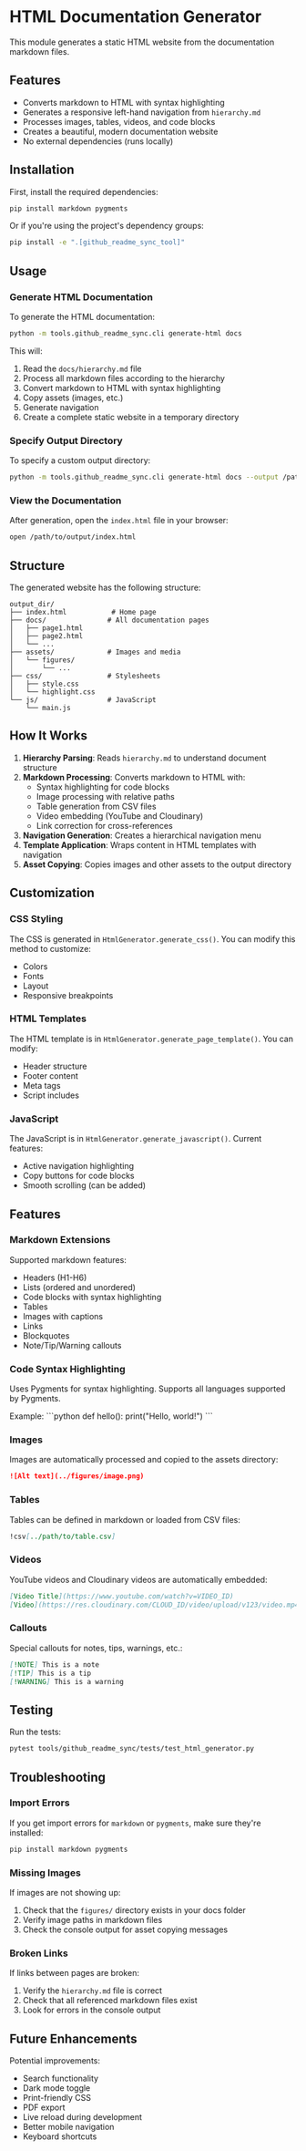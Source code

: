 # HTML Documentation Generator

This module generates a static HTML website from the documentation markdown files.

## Features

- Converts markdown to HTML with syntax highlighting
- Generates a responsive left-hand navigation from `hierarchy.md`
- Processes images, tables, videos, and code blocks
- Creates a beautiful, modern documentation website
- No external dependencies (runs locally)

## Installation

First, install the required dependencies:

```bash
pip install markdown pygments
```

Or if you're using the project's dependency groups:

```bash
pip install -e ".[github_readme_sync_tool]"
```

## Usage

### Generate HTML Documentation

To generate the HTML documentation:

```bash
python -m tools.github_readme_sync.cli generate-html docs
```

This will:
1. Read the `docs/hierarchy.md` file
2. Process all markdown files according to the hierarchy
3. Convert markdown to HTML with syntax highlighting
4. Copy assets (images, etc.)
5. Generate navigation
6. Create a complete static website in a temporary directory

### Specify Output Directory

To specify a custom output directory:

```bash
python -m tools.github_readme_sync.cli generate-html docs --output /path/to/output
```

### View the Documentation

After generation, open the `index.html` file in your browser:

```bash
open /path/to/output/index.html
```

## Structure

The generated website has the following structure:

```
output_dir/
├── index.html           # Home page
├── docs/               # All documentation pages
│   ├── page1.html
│   ├── page2.html
│   └── ...
├── assets/             # Images and media
│   └── figures/
│       └── ...
├── css/                # Stylesheets
│   ├── style.css
│   └── highlight.css
└── js/                 # JavaScript
    └── main.js
```

## How It Works

1. **Hierarchy Parsing**: Reads `hierarchy.md` to understand document structure
2. **Markdown Processing**: Converts markdown to HTML with:
   - Syntax highlighting for code blocks
   - Image processing with relative paths
   - Table generation from CSV files
   - Video embedding (YouTube and Cloudinary)
   - Link correction for cross-references
3. **Navigation Generation**: Creates a hierarchical navigation menu
4. **Template Application**: Wraps content in HTML templates with navigation
5. **Asset Copying**: Copies images and other assets to the output directory

## Customization

### CSS Styling

The CSS is generated in `HtmlGenerator.generate_css()`. You can modify this method to customize:
- Colors
- Fonts
- Layout
- Responsive breakpoints

### HTML Templates

The HTML template is in `HtmlGenerator.generate_page_template()`. You can modify:
- Header structure
- Footer content
- Meta tags
- Script includes

### JavaScript

The JavaScript is in `HtmlGenerator.generate_javascript()`. Current features:
- Active navigation highlighting
- Copy buttons for code blocks
- Smooth scrolling (can be added)

## Features

### Markdown Extensions

Supported markdown features:
- Headers (H1-H6)
- Lists (ordered and unordered)
- Code blocks with syntax highlighting
- Tables
- Images with captions
- Links
- Blockquotes
- Note/Tip/Warning callouts

### Code Syntax Highlighting

Uses Pygments for syntax highlighting. Supports all languages supported by Pygments.

Example:
\`\`\`python
def hello():
    print("Hello, world!")
\`\`\`

### Images

Images are automatically processed and copied to the assets directory:

```markdown
![Alt text](../figures/image.png)
```

### Tables

Tables can be defined in markdown or loaded from CSV files:

```markdown
!csv[../path/to/table.csv]
```

### Videos

YouTube videos and Cloudinary videos are automatically embedded:

```markdown
[Video Title](https://www.youtube.com/watch?v=VIDEO_ID)
[Video](https://res.cloudinary.com/CLOUD_ID/video/upload/v123/video.mp4)
```

### Callouts

Special callouts for notes, tips, warnings, etc.:

```markdown
[!NOTE] This is a note
[!TIP] This is a tip
[!WARNING] This is a warning
```

## Testing

Run the tests:

```bash
pytest tools/github_readme_sync/tests/test_html_generator.py
```

## Troubleshooting

### Import Errors

If you get import errors for `markdown` or `pygments`, make sure they're installed:

```bash
pip install markdown pygments
```

### Missing Images

If images are not showing up:
1. Check that the `figures/` directory exists in your docs folder
2. Verify image paths in markdown files
3. Check the console output for asset copying messages

### Broken Links

If links between pages are broken:
1. Verify the `hierarchy.md` file is correct
2. Check that all referenced markdown files exist
3. Look for errors in the console output

## Future Enhancements

Potential improvements:
- Search functionality
- Dark mode toggle
- Print-friendly CSS
- PDF export
- Live reload during development
- Better mobile navigation
- Keyboard shortcuts

